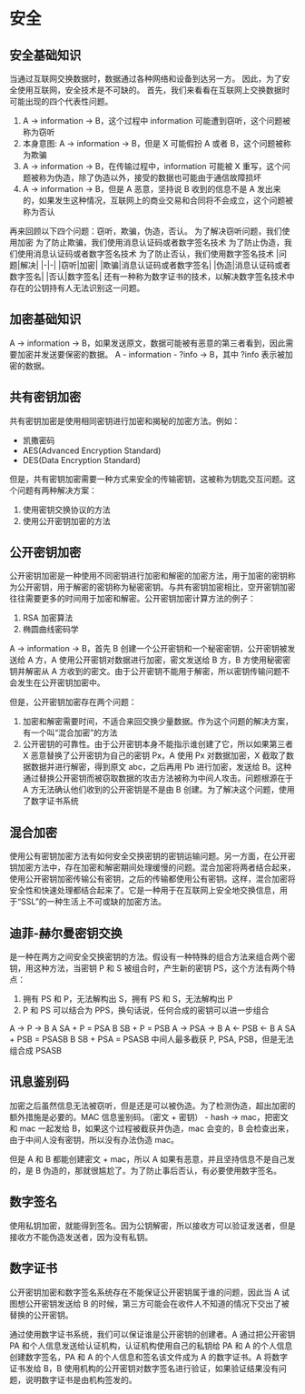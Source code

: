 # 安全
## 安全基础知识
当通过互联网交换数据时，数据通过各种网络和设备到达另一方。
因此，为了安全使用互联网，安全技术是不可缺的。
首先，我们来看看在互联网上交换数据时可能出现的四个代表性问题。
1. A -> information -> B，这个过程中 information 可能遭到窃听，这个问题被称为窃听
2. 本身意图: A -> information -> B，但是 X 可能假扮 A 或者 B，这个问题被称为欺骗
3. A -> information -> B，在传输过程中，information 可能被 X 重写，这个问题被称为伪造，除了伪造以外，接受的数据也可能由于通信故障损坏
4. A -> information -> B，但是 A 恶意，坚持说 B 收到的信息不是 A 发出来的，如果发生这种情况，互联网上的商业交易和合同将不会成立，这个问题被称为否认

再来回顾以下四个问题：窃听，欺骗，伪造，否认。
为了解决窃听问题，我们使用加密
为了防止欺骗，我们使用消息认证码或者数字签名技术
为了防止伪造，我们使用消息认证码或者数字签名技术
为了防止否认，我们使用数字签名技术
|问题|解决|
|-|-|
|窃听|加密|
|欺骗|消息认证码或者数字签名|
|伪造|消息认证码或者数字签名|
|否认|数字签名|
还有一种称为数字证书的技术，以解决数字签名技术中存在的公钥持有人无法识别这一问题。
## 加密基础知识
A -> information -> B，如果发送原文，数据可能被有恶意的第三者看到，因此需要加密并发送要保密的数据。
A - information - ?info -> B，其中 ?info 表示被加密的数据。
## 共有密钥加密
共有密钥加密是使用相同密钥进行加密和揭秘的加密方法。例如：
- 凯撒密码
- AES(Advanced Encryption Standard)
- DES(Data Encryption Standard)

但是，共有密钥加密需要一种方式来安全的传输密钥，这被称为钥匙交互问题。这个问题有两种解决方案：
1. 使用密钥交换协议的方法
2. 使用公开密钥加密的方法

## 公开密钥加密
公开密钥加密是一种使用不同密钥进行加密和解密的加密方法，用于加密的密钥称为公开密钥，用于解密的密钥称为秘密密钥。与共有密钥加密相比，空开密钥加密往往需要更多的时间用于加密和解密。公开密钥加密计算方法的例子：
1. RSA 加密算法
2. 椭圆曲线密码学

A -> information -> B，首先 B 创建一个公开密钥和一个秘密密钥，公开密钥被发送给 A 方，A 使用公开密钥对数据进行加密，密文发送给 B 方，B 方使用秘密密钥并解密从 A 方收到的密文。由于公开密钥不能用于解密，所以密钥传输问题不会发生在公开密钥加密中。

但是，公开密钥加密存在两个问题：
1. 加密和解密需要时间，不适合来回交换少量数据。作为这个问题的解决方案，有一个叫“混合加密”的方法
2. 公开密钥的可靠性。由于公开密钥本身不能指示谁创建了它，所以如果第三者 X 恶意替换了公开密钥为自己的密钥 Px，A 使用 Px 对数据加密，X 截取了数据数据并进行解密，得到原文 abc，之后再用 Pb 进行加密，发送给 B。这种通过替换公开密钥而被窃取数据的攻击方法被称为中间人攻击。问题根源在于 A 方无法确认他们收到的公开密钥是不是由 B 创建。为了解决这个问题，使用了数字证书系统

## 混合加密
使用公有密钥加密方法有如何安全交换密钥的密钥运输问题。另一方面，在公开密钥加密方法中，存在加密和解密期间处理缓慢的问题。混合加密将两者结合起来，使用公开密钥加密传输公有密钥，之后的传输都使用公有密钥。这样，混合加密将安全性和快速处理都结合起来了。它是一种用于在互联网上安全地交换信息，用于“SSL”的一种生活上不可或缺的加密方法。

## 迪菲-赫尔曼密钥交换
是一种在两方之间安全交换密钥的方法。假设有一种特殊的组合方法来组合两个密钥，用这种方法，当密钥 P 和 S 被组合时，产生新的密钥 PS，这个方法有两个特点：
1. 拥有 PS 和 P，无法解构出 S，拥有 PS 和 S，无法解构出 P
2. P 和 PS 可以结合为 PPS，换句话说，任何合成的密钥可以进一步组合
   
A -> P -> B
A SA + P = PSA
B SB + P = PSB
A -> PSA -> B
A <- PSB <- B
A SA + PSB = PSASB
B SB + PSA = PSASB
中间人最多截获 P, PSA, PSB，但是无法组合成 PSASB

## 讯息鉴别码
加密之后虽然信息无法被窃听，但是还是可以被伪造。为了检测伪造，超出加密的额外措施是必要的。MAC 信息鉴别码。（密文 + 密钥） - hash -> mac，把密文和 mac 一起发给 B，如果这个过程被截获并伪造，mac 会变的，B 会检查出来，由于中间人没有密钥，所以没有办法伪造 mac。

但是 A 和 B 都能创建密文 + mac，所以 A 如果有恶意，并且坚持信息不是自己发的，是 B 伪造的，那就很尴尬了。为了防止事后否认，有必要使用数字签名。

## 数字签名
使用私钥加密，就能得到签名。因为公钥解密，所以接收方可以验证发送者，但是接收方不能伪造发送者，因为没有私钥。

## 数字证书
公开密钥加密和数字签名系统存在不能保证公开密钥属于谁的问题，因此当 A 试图想公开密钥发送给 B 的时候，第三方可能会在收件人不知道的情况下交出了被替换的公开密钥。

通过使用数字证书系统，我们可以保证谁是公开密钥的创建者。A 通过把公开密钥 PA 和个人信息发送给认证机构，认证机构使用自己的私钥给 PA 和 A 的个人信息创建数字签名，PA 和 A 的个人信息和签名该文件成为 A 的数字证书。A 将数字证书发给 B，B 使用机构的公开密钥对数字签名进行验证，如果验证结果没有问题，说明数字证书是由机构签发的。
